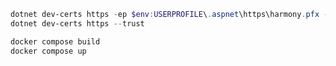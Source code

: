 ```powershell
dotnet dev-certs https -ep $env:USERPROFILE\.aspnet\https\harmony.pfx -p HarmonyTeamsSecretKey
dotnet dev-certs https --trust
```

```powershell
docker compose build
docker compose up
```


